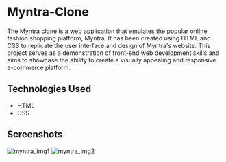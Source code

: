 # Myntra-Clone

The Myntra clone is a web application that emulates the popular online fashion shopping platform, Myntra. It has been created using HTML and CSS to replicate the user interface and design of Myntra's website. This project serves as a demonstration of front-end web development skills and aims to showcase the ability to create a visually appealing and responsive e-commerce platform.

## Technologies Used

- HTML
- CSS

## Screenshots

![myntra_img1](https://github.com/divya14401/Myntra-Clone/assets/109811278/c2932d36-0bf4-4b4b-963d-25486b206f2a)
![myntra_img2](https://github.com/divya14401/Myntra-Clone/assets/109811278/d0bd76d8-565e-4fec-bc4d-559de69dea0d)

